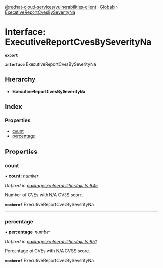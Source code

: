 [@redhat-cloud-services/vulnerabilities-client](../README.md) › [Globals](../globals.md) › [ExecutiveReportCvesBySeverityNa](executivereportcvesbyseverityna.md)

# Interface: ExecutiveReportCvesBySeverityNa

**`export`** 

**`interface`** ExecutiveReportCvesBySeverityNa

## Hierarchy

* **ExecutiveReportCvesBySeverityNa**

## Index

### Properties

* [count](executivereportcvesbyseverityna.md#count)
* [percentage](executivereportcvesbyseverityna.md#percentage)

## Properties

###  count

• **count**: *number*

*Defined in [packages/vulnerabilities/api.ts:845](https://github.com/RedHatInsights/javascript-clients/blob/master/packages/vulnerabilities/api.ts#L845)*

Number of CVEs with N/A CVSS score.

**`memberof`** ExecutiveReportCvesBySeverityNa

___

###  percentage

• **percentage**: *number*

*Defined in [packages/vulnerabilities/api.ts:851](https://github.com/RedHatInsights/javascript-clients/blob/master/packages/vulnerabilities/api.ts#L851)*

Percentage of CVEs with N/A CVSS score.

**`memberof`** ExecutiveReportCvesBySeverityNa
